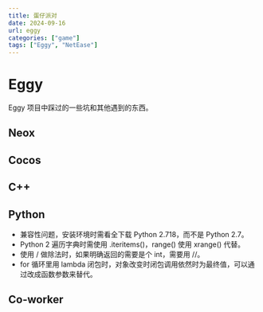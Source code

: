 ```yaml
---
title: 蛋仔派对
date: 2024-09-16
url: eggy
categories: ["game"]
tags: ["Eggy", "NetEase"]
---
```


# Eggy

Eggy 项目中踩过的一些坑和其他遇到的东西。

## Neox

## Cocos

## C++

## Python

- 兼容性问题，安装环境时需看全下载 Python 2.718，而不是 Python 2.7。
- Python 2 遍历字典时需使用 .iteritems()，range() 使用 xrange() 代替。
- 使用 / 做除法时，如果明确返回的需要是个 int，需要用 //。
- for 循环里用 lambda 闭包时，对象改变时闭包调用依然时为最终值，可以通过改成函数参数来替代。

## Co-worker
